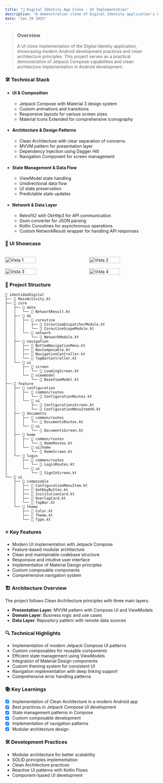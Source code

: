 ```yaml
---
title: "📱 Digital Identity App Clone - UI Implementation"
description: "A demonstration clone of Digital Identity application's UI, built with modern Android development practices and Clean Architecture principles."
date: "Jan 29 2025"
---
```


> ### Overview
> A UI clone implementation of the Digital Identity application, showcasing modern Android development practices and clean architecture principles. This project serves as a practical demonstration of Jetpack Compose capabilities and clean architecture implementation in Android development.

### 🛠️ Technical Stack
- #### **UI & Composition**
  - Jetpack Compose with Material 3 design system
  - Custom animations and transitions
  - Responsive layouts for various screen sizes
  - Material Icons Extended for comprehensive iconography

- #### **Architecture & Design Patterns**
  - Clean Architecture with clear separation of concerns
  - MVVM pattern for presentation layer
  - Dependency Injection using Dagger Hilt
  - Navigation Component for screen management

- #### **State Management & Data Flow**
  - ViewModel state handling
  - Unidirectional data flow
  - UI state preservation
  - Predictable state updates

- #### **Network & Data Layer**
  - Retrofit2 with OkHttp3 for API communication
  - Gson converter for JSON parsing
  - Kotlin Coroutines for asynchronous operations
  - Custom NetworkResult wrapper for handling API responses

### 📱 UI Showcase
<br>
<div style="display: flex; justify-content: space-between;">
  <img src="/id_app_1.png" alt="Vista 1" style="width: 45%;">
  <img src="/id_app_2.png" alt="Vista 2" style="width: 45%;">
</div>
<br>
<div style="display: flex; justify-content: space-between;">
  <img src="/id_app_3.png" alt="Vista 3" style="width: 45%;">
  <img src="/id_app_4.png" alt="Vista 4" style="width: 45%;">
</div>

### 🚧 Project Structure
```
📁 identidaddigital
├── 📄 MainActivity.kt
├── 📁 core
│   ├── 📁 data
│   │   └── 📄 NetworkResult.kt
│   ├── 📁 di
│   │   ├── 📁 coroutine
│   │   │   ├── 📄 CoroutineDispatcherModule.kt
│   │   │   └── 📄 CoroutineScopeModule.kt
│   │   └── 📁 network
│   │       └── 📄 NetworkModule.kt
│   ├── 📁 navigation
│   │   ├── 📄 BottomNavigationMenu.kt
│   │   ├── 📄 NavComposable.kt
│   │   ├── 📄 NavigationController.kt
│   │   └── 📄 TopBarController.kt
│   └── 📁 ui
│       ├── 📁 screen
│       │   └── 📄 LoadingScreen.kt
│       └── 📁 viewmodel
│           └── 📄 BaseViewModel.kt
├── 📁 feature
│   ├── 📁 configuration
│   │   ├── 📁 common/routes
│   │   │   └── 📄 ConfigurationRoutes.kt
│   │   └── 📁 ui
│   │       ├── 📄 ConfigurationsScreen.kt
│   │       └── 📄 ConfigurationMenuItemVO.kt
│   ├── 📁 documents
│   │   ├── 📁 common/routes
│   │   │   └── 📄 DocumentsRoutes.kt
│   │   └── 📁 ui
│   │       └── 📄 DocumentsScreen.kt
│   ├── 📁 home
│   │   ├── 📁 common/routes
│   │   │   └── 📄 HomeRoutes.kt
│   │   └── 📁 ui/home
│   │       └── 📄 HomeScreen.kt
│   └── 📁 login
│       ├── 📁 common/routes
│       │   └── 📄 LoginRoutes.kt
│       └── 📁 ui
│           └── 📄 SignInScreen.kt
└── 📁 ui
    ├── 📁 composable
    │   ├── 📄 ConfigurationMenuItem.kt
    │   ├── 📄 GetKeyButton.kt
    │   ├── 📄 InstitutionCard.kt
    │   ├── 📄 OverlapCard.kt
    │   └── 📄 TopBar.kt
    └── 📁 theme
        ├── 📄 Color.kt
        ├── 📄 Theme.kt
        └── 📄 Type.kt
```

### ⭐ Key Features
- Modern UI implementation with Jetpack Compose
- Feature-based modular architecture
- Clean and maintainable codebase structure
- Responsive and intuitive user interface
- Implementation of Material Design principles
- Custom composable components
- Comprehensive navigation system

### 🏗️ Architecture Overview
The project follows Clean Architecture principles with three main layers:
- **Presentation Layer**: MVVM pattern with Compose UI and ViewModels
- **Domain Layer**: Business logic and use cases
- **Data Layer**: Repository pattern with remote data sources

### 🔍 Technical Highlights
- Implementation of modern Jetpack Compose UI patterns
- Custom composables for reusable components
- Efficient state management using ViewModels
- Integration of Material Design components
- Custom theming system for consistent UI
- Navigation implementation with deep linking support
- Comprehensive error handling patterns

### 📚 Key Learnings
- [x] Implementation of Clean Architecture in a modern Android app
- [x] Best practices in Jetpack Compose UI development
- [x] State management patterns in Compose
- [x] Custom composable development
- [x] Implementation of navigation patterns
- [x] Modular architecture design

### 🛠️ Development Practices
- Modular architecture for better scalability
- SOLID principles implementation
- Clean Architecture practices
- Reactive UI patterns with Kotlin Flows
- Component-based UI development
